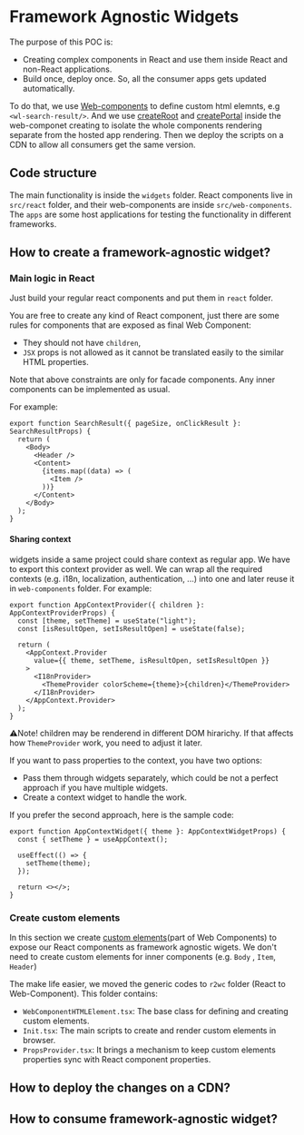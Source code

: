 # Framework Agnostic Widgets

The purpose of this POC is:

- Creating complex components in React and use them inside React and non-React applications.
- Build once, deploy once. So, all the consumer apps gets updated automatically.

To do that, we use [Web-components](https://developer.mozilla.org/en-US/docs/Web/API/Web_components) to define custom html elemnts, e.g `<wl-search-result/>`. And we use [createRoot](https://react.dev/reference/react-dom/client/createRoot) and [createPortal](https://react.dev/reference/react-dom/createPortal) inside the web-componet creating to isolate the whole components rendering separate from the hosted app rendering. Then we deploy the scripts on a CDN to allow all consumers get the same version.

## Code structure

The main functionality is inside the `widgets` folder. React components live in `src/react` folder, and their web-components are inside `src/web-components`.
The `apps` are some host applications for testing the functionality in different frameworks.

## How to create a framework-agnostic widget?

### Main logic in React

Just build your regular react components and put them in `react` folder.

You are free to create any kind of React component, just there are some rules for components that are exposed as final Web Component:

- They should not have `children`,
- `JSX` props is not allowed as it cannot be translated easily to the similar HTML properties.

Note that above constraints are only for facade components. Any inner components can be implemented as usual.

For example:

```tsx
export function SearchResult({ pageSize, onClickResult }: SearchResultProps) {
  return (
    <Body>
      <Header />
      <Content>
        {items.map((data) => (
          <Item />
        ))}
      </Content>
    </Body>
  );
}
```

#### Sharing context

widgets inside a same project could share context as regular app. We have to export this context provider as well. We can wrap all the required contexts (e.g. i18n, localization, authentication, ...) into one and later reuse it in `web-components` folder. For example:

```tsx
export function AppContextProvider({ children }: AppContextProviderProps) {
  const [theme, setTheme] = useState("light");
  const [isResultOpen, setIsResultOpen] = useState(false);

  return (
    <AppContext.Provider
      value={{ theme, setTheme, isResultOpen, setIsResultOpen }}
    >
      <I18nProvider>
        <ThemeProvider colorScheme={theme}>{children}</ThemeProvider>
      </I18nProvider>
    </AppContext.Provider>
  );
}
```

⚠️Note! children may be renderend in different DOM hirarichy. If that affects how `ThemeProvider` work, you need to adjust it later.

If you want to pass properties to the context, you have two options:

- Pass them through widgets separately, which could be not a perfect approach if you have multiple widgets.
- Create a context widget to handle the work.

If you prefer the second approach, here is the sample code:

```tsx
export function AppContextWidget({ theme }: AppContextWidgetProps) {
  const { setTheme } = useAppContext();

  useEffect(() => {
    setTheme(theme);
  });

  return <></>;
}
```

### Create custom elements

In this section we create [custom elements](https://developer.mozilla.org/en-US/docs/Web/API/Web_components/Using_custom_elements)(part of Web Components) to expose our React components as framework agnostic wigets. We don't need to create custom elements for inner components (e.g. `Body` , `Item`, `Header`)

The make life easier, we moved the generic codes to `r2wc` folder (React to Web-Component). This folder contains:

- `WebComponentHTMLElement.tsx`: The base class for defining and creating custom elements.
- `Init.tsx`: The main scripts to create and render custom elements in browser.
- `PropsProvider.tsx`: It brings a mechanism to keep custom elements properties sync with React component properties.

###

## How to deploy the changes on a CDN?

## How to consume framework-agnostic widget?
